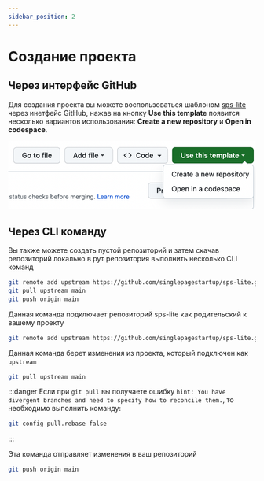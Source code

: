 ```yaml
---
sidebar_position: 2
---
```


# Создание проекта

## Через интерфейс GitHub

Для создания проекта вы можете воспользоваться шаблоном [sps-lite](https://github.com/singlepagestartup/sps-lite) через инетфейс GitHub, нажав на кнопку **Use this template** появится несколько вариантов использования: **Create a new repository** и **Open in codespace**.

![Use this template](./img/use-this-template.png)

## Через CLI команду

Вы также можете создать пустой репозиторий и затем скачав репозиторий локально в рут репозитория выполнить несколько CLI команд

```bash
git remote add upstream https://github.com/singlepagestartup/sps-lite.git
git pull upstream main
git push origin main
```

Данная команда подключает репозиторий sps-lite как родительский к вашему проекту

```bash
git remote add upstream https://github.com/singlepagestartup/sps-lite.git
```

Данная команда берет изменения из проекта, который подключен как `upstream`

```bash
git pull upstream main
```

:::danger
Если при `git pull` вы получаете ошибку `hint: You have divergent branches and need to specify how to reconcile them.`, то необходимо выполнить команду:

```bash
git config pull.rebase false
```

:::

Эта команда отправляет изменения в ваш репозиторий

```bash
git push origin main
```
